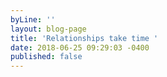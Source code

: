 ```yaml
---
byLine: ''
layout: blog-page
title: 'Relationships take time '
date: 2018-06-25 09:29:03 -0400
published: false
---
```


